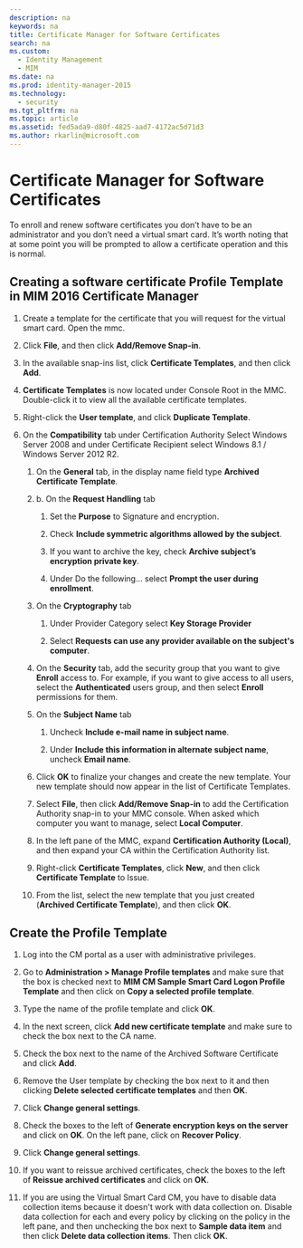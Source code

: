 ```yaml
---
description: na
keywords: na
title: Certificate Manager for Software Certificates
search: na
ms.custom: 
  - Identity Management
  - MIM
ms.date: na
ms.prod: identity-manager-2015
ms.technology: 
  - security
ms.tgt_pltfrm: na
ms.topic: article
ms.assetid: fed5ada9-d80f-4825-aad7-4172ac5d71d3
ms.author: rkarlin@microsoft.com
---
```

# Certificate Manager for Software Certificates
To enroll and renew software certificates you don’t have to be an administrator and you don’t need a virtual smart card. It’s worth noting that at some point you will be prompted to allow a certificate operation and this is normal.

## Creating a software certificate Profile Template in MIM 2016 Certificate Manager

1.  Create a template for the certificate that you will request for the virtual smart card. Open the mmc.

2.  Click **File**, and then click **Add/Remove Snap-in**.

3.  In the available snap-ins list, click **Certificate Templates**, and then click **Add**.

4.  **Certificate Templates** is now located under Console Root in the MMC. Double-click it to view all the available certificate templates.

5.  Right-click the **User template**, and click **Duplicate Template**.

6.  On the **Compatibility** tab under Certification Authority Select Windows Server 2008 and under Certificate Recipient select Windows 8.1 / Windows Server 2012 R2.

    1.  On the **General** tab, in the display name field type **Archived Certificate Template**.

    2.  b.	On the **Request Handling** tab

        1.  Set the **Purpose** to Signature and encryption.

        2.  Check **Include symmetric algorithms allowed by the subject**.

        3.  If you want to archive the key, check **Archive subject’s encryption private key**.

        4.  Under Do the following… select **Prompt the user during enrollment**.

    3.  On the **Cryptography** tab

        1.  Under Provider Category select **Key Storage Provider**

        2.  Select **Requests can use any provider available on the subject's computer**.

    4.  On the **Security** tab, add the security group that you want to give **Enroll** access to. For example, if you want to give access to all users, select the **Authenticated** users group, and then select **Enroll** permissions for them.

    5.  On the **Subject Name** tab

        1.  Uncheck **Include e-mail name in subject name**.

        2.  Under **Include this information in alternate subject name**, uncheck **Email name**.

    6.  Click **OK** to finalize your changes and create the new template. Your new template should now appear in the list of Certificate Templates.

    7.  Select **File**, then click **Add/Remove Snap-in** to add the Certification Authority snap-in to your MMC console. When asked which computer you want to manage, select **Local Computer**.

    8.  In the left pane of the MMC, expand **Certification Authority (Local)**, and then expand your CA within the Certification Authority list.

    9. Right-click **Certificate Templates**, click **New**, and then click **Certificate Template** to Issue.

    10. From the list, select the new template that you just created (**Archived Certificate Template**), and then click **OK**.

## Create the Profile Template

1.  Log into the CM portal as a user with administrative privileges.

2.  Go to **Administration &gt; Manage Profile templates** and make sure that the box is checked next to **MIM CM Sample Smart Card Logon Profile Template** and then click on **Copy a selected profile template**.

3.  Type the name of the profile template and click **OK**.

4.  In the next screen, click **Add new certificate template** and make sure to check the box next to the CA name.

5.  Check the box next to the name of the Archived Software Certificate and click **Add**.

6.  Remove the User template by checking the box next to it and then clicking **Delete selected certificate templates** and then **OK**.

7.  Click **Change general settings**.

8.  Check the boxes to the left of **Generate encryption keys on the server** and click on **OK**. On the left pane, click on **Recover Policy**.

9. Click **Change general settings**.

10. If you want to reissue archived certificates, check the boxes to the left of **Reissue archived certificates** and click on **OK**.

11. If you are using the Virtual Smart Card CM, you have to disable data collection items because it doesn't work with data collection on. Disable data collection for each and every policy by clicking on the policy in the left pane, and then unchecking the box next to **Sample data item** and then click **Delete data collection items**. Then click **OK**.

